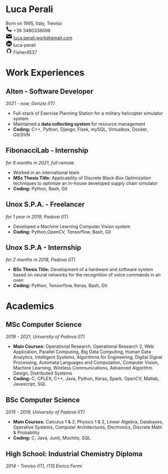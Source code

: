 # Luca Perali 

Born on 1995, Italy, Treviso  
<img src="assets/icons/phone-icon.png" width="20rem"> +39 3480338098  
<img src="assets/icons/mail-icon.png" width="20rem"> luca.perali.work@gmail.com  
<img src="assets/icons/linkedin-icon.png" width="20rem"> luca-perali  
<img src="assets/icons/github-icon.png" width="20rem"> Fisher4537  


# Work Experiences

## Alten - Software Developer  
_2021 - now, Gorizia (IT)_

* Full-stack of Exercise Planning Station for a military helicopter simulator system  
* Maintained a **data collecting system** for resource management  
* **Coding:** C++, Python, Django, Flask, mySQL, Virtualbox, Docker, Git/SVN

## FibonacciLab - Internship  
_for 6 months in 2021, full-remote_

* Worked in an international team  
* **MSc Thesis Title:**  Applicability of Discrete Black-Box Optimization techniques to optimize an in-house developed supply chain simulator  
* **Coding:​** Python, Bash, Git

## Unox S.P.A. - Freelancer  
_for 1 year in 2019, Padova (IT)_

* Developed a Machine Learning Computer Vision system  
* **Coding:** Python,OpenCV, Tensorflow, Bash, Git

## Unox S.P.A - Internship  
_for 2 months in 2018, Padova (IT)_

* **BSc Thesis Title:**  Development of a hardware and software system based on neural networks for the recognition of voice commands in an oven  
* **Coding:** Python, Tensorflow, Keras, Bash, Git


# Academics

## MSc Computer Science  
_2019 - 2021, University of Padova (IT)_

* **Main Courses:** Operational Research, Operational Research 2, Web Application, Parallel Computing, Big Data Computing, Human Data Analytics, Intelligent Systems, Algorithms for Engineering, Digital Signal Processing, Automata Languages and Computation, Computer Vision, Machine Learning, Wireless Communications, Advanced Algorithm Design, Distributed Systems  
* **Coding:** C, CPLEX, C++, Java, Python, Keras, Spark, OpenCV, Matlab, Javascript, SQL

## BSc Computer Science  
_2015 - 2019, University of Padova (IT)_  
* **Main Courses:** Calculus 1 & 2, Physics 1 & 2, Linear Algebra, Databases, Operative Systems, Computer Architectures, Electronics, Discrete Math & Probability  
* **Coding:** C, Java, Junit, Mochito, SQL  

## High School: Industrial Chemistry Diploma  
_2014 - Treviso (IT), ITIS Enrico Fermi_  


